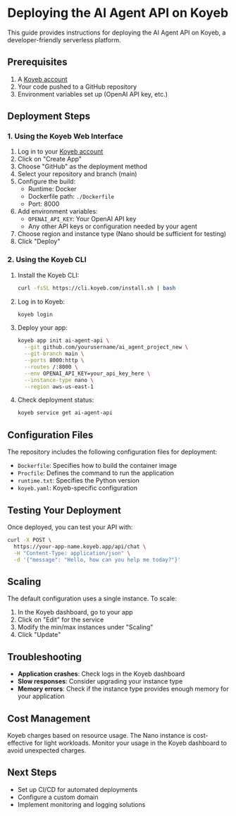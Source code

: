 # Deploying the AI Agent API on Koyeb

This guide provides instructions for deploying the AI Agent API on Koyeb, a developer-friendly serverless platform.

## Prerequisites

1. A [Koyeb account](https://app.koyeb.com/auth/signup)
2. Your code pushed to a GitHub repository
3. Environment variables set up (OpenAI API key, etc.)

## Deployment Steps

### 1. Using the Koyeb Web Interface

1. Log in to your [Koyeb account](https://app.koyeb.com/)
2. Click on "Create App"
3. Choose "GitHub" as the deployment method
4. Select your repository and branch (main)
5. Configure the build:
   - Runtime: Docker
   - Dockerfile path: `./Dockerfile`
   - Port: 8000
6. Add environment variables:
   - `OPENAI_API_KEY`: Your OpenAI API key
   - Any other API keys or configuration needed by your agent
7. Choose region and instance type (Nano should be sufficient for testing)
8. Click "Deploy"

### 2. Using the Koyeb CLI

1. Install the Koyeb CLI:
   ```bash
   curl -fsSL https://cli.koyeb.com/install.sh | bash
   ```

2. Log in to Koyeb:
   ```bash
   koyeb login
   ```

3. Deploy your app:
   ```bash
   koyeb app init ai-agent-api \
     --git github.com/yourusername/ai_agent_project_new \
     --git-branch main \
     --ports 8000:http \
     --routes /:8000 \
     --env OPENAI_API_KEY=your_api_key_here \
     --instance-type nano \
     --region aws-us-east-1
   ```

4. Check deployment status:
   ```bash
   koyeb service get ai-agent-api
   ```

## Configuration Files

The repository includes the following configuration files for deployment:

- `Dockerfile`: Specifies how to build the container image
- `Procfile`: Defines the command to run the application
- `runtime.txt`: Specifies the Python version
- `koyeb.yaml`: Koyeb-specific configuration

## Testing Your Deployment

Once deployed, you can test your API with:

```bash
curl -X POST \
  https://your-app-name.koyeb.app/api/chat \
  -H "Content-Type: application/json" \
  -d '{"message": "Hello, how can you help me today?"}'
```

## Scaling

The default configuration uses a single instance. To scale:

1. In the Koyeb dashboard, go to your app
2. Click on "Edit" for the service
3. Modify the min/max instances under "Scaling"
4. Click "Update"

## Troubleshooting

- **Application crashes**: Check logs in the Koyeb dashboard
- **Slow responses**: Consider upgrading your instance type
- **Memory errors**: Check if the instance type provides enough memory for your application

## Cost Management

Koyeb charges based on resource usage. The Nano instance is cost-effective for light workloads. Monitor your usage in the Koyeb dashboard to avoid unexpected charges.

## Next Steps

- Set up CI/CD for automated deployments
- Configure a custom domain
- Implement monitoring and logging solutions 